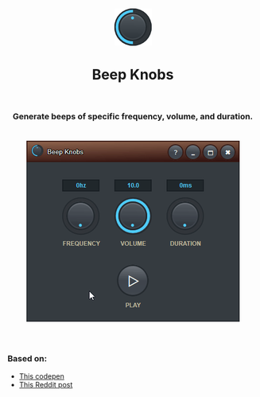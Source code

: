 <h1 align="center">
  <a href="https://github.com/girkovarpa/beep-knobs">
    <img src="app/png/logo-75x75.png" alt="Beep Knobs" width="75"/>
  </a>
  <br>
  <br>
  Beep Knobs
  <br>
  <br>
</h1>

<h3 align="center">
  Generate beeps of specific frequency, volume, and duration.
</h3>

<h1 align="center">
  <img src="preview.gif" alt="preview" /></a>
  <br>
  <br>
</h1>

<h3>
  Based on:
</h3>

- [This codepen](https://codepen.io/jhnsnc/pen/KXYayG)
- [This Reddit post](https://old.reddit.com/r/mixingmastering/comments/paowf2/does_anybody_know_of_a_tool_that_will_play_a_tone/?ref=share&ref_source=link)